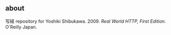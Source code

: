 ## about

写経 repository for Yoshiki Shibukawa. 2009. *Real World HTTP, First Edition*. O'Reilly Japan.
